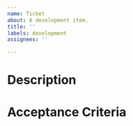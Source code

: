 ```yaml
---
name: Ticket
about: A development item.
title: ''
labels: development
assignees: ''

---
```


# Description


# Acceptance Criteria
